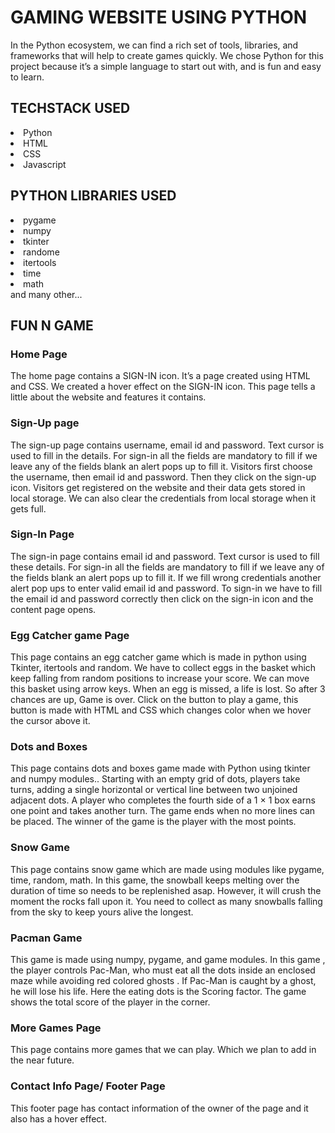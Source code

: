 # GAMING WEBSITE USING PYTHON
In the Python ecosystem, we can find a rich set of tools, libraries, and frameworks that will help to create games quickly. We chose Python for this project because it’s a simple language to start out with, and is fun and easy to learn.

## TECHSTACK USED
<li>Python</li>
<li>HTML</li>
<li>CSS</li>
<li>Javascript</li>

## PYTHON LIBRARIES USED
<li>pygame</li>
<li>numpy</li>
<li>tkinter</li>
<li>randome</li>
<li>itertools</li>
<li>time</li>
<li>math</li>
and many other...

## FUN N GAME

### Home Page


The home page contains a SIGN-IN icon. It’s a page created using HTML and CSS. We created a hover effect on the SIGN-IN icon. This page tells a little about the website and features it contains.

### Sign-Up page


The sign-up page contains username, email id and password. Text cursor is used to fill in the details. For sign-in all the fields are mandatory to fill if we leave any of the fields blank an alert pops up to fill it. Visitors first choose the username, then email id and password. Then they click on the sign-up icon. Visitors get registered on the website and their data gets stored in local storage. We can also clear the credentials from local storage when it gets full.


### Sign-In Page


The sign-in page contains email id and password. Text cursor is used to fill these details. For sign-in all the fields are mandatory to fill if we leave any of the fields blank an alert pops up to fill it. If we fill wrong credentials another alert pop ups to enter valid email id and password. To sign-in we have to fill the email id and password correctly then click on the sign-in icon and the content page opens.

### Egg Catcher game Page


This page contains an egg catcher game which is made in python using Tkinter, itertools and random. We have to collect eggs in the basket which keep falling from random positions to increase your score. We can move this basket using arrow keys.  When an egg is missed, a life is lost. So after 3 chances are up, Game is over. Click on the button to play a game, this button is made with HTML and CSS which changes color when we hover the cursor above it. 

### Dots and Boxes


This page contains dots and boxes game made with Python using tkinter and numpy modules.. Starting with an empty grid of dots, players take turns, adding a single horizontal or vertical line between two unjoined adjacent dots. A player who completes the fourth side of a 1 × 1 box earns one point and takes another turn. The game ends when no more lines can be placed. The winner of the game is the player with the most points.

### Snow Game


This page contains snow game which are made using modules like pygame, time, random, math. In this game, the snowball keeps melting over the duration of time so needs to be replenished asap. However, it will crush the moment the rocks fall upon it. You need to collect as many snowballs falling from the sky to keep yours alive the longest.

### Pacman Game


This game is made using numpy, pygame, and game modules. In this game , the player controls Pac-Man, who must eat all the dots inside an enclosed maze while avoiding red colored ghosts . If Pac-Man is caught by a ghost, he will lose his life. Here the eating dots is the Scoring factor. The game shows the total score of the player in the corner.

### More Games Page


This page contains more games that we can play. Which we plan to add in the near future.

###  Contact Info Page/ Footer Page


This footer page has contact information of the owner of the page and it also has a hover effect.
